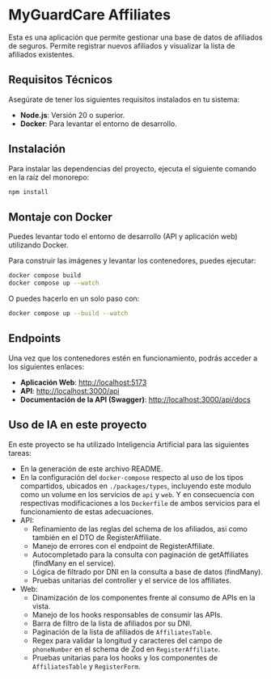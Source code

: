 # MyGuardCare Affiliates

Esta es una aplicación que permite gestionar una base de datos de afiliados de seguros. Permite registrar nuevos afiliados y visualizar la lista de afiliados existentes.

## Requisitos Técnicos

Asegúrate de tener los siguientes requisitos instalados en tu sistema:

- **Node.js**: Versión 20 o superior.
- **Docker**: Para levantar el entorno de desarrollo.

## Instalación

Para instalar las dependencias del proyecto, ejecuta el siguiente comando en la raíz del monorepo:

```bash
npm install
```

## Montaje con Docker

Puedes levantar todo el entorno de desarrollo (API y aplicación web) utilizando Docker.

Para construir las imágenes y levantar los contenedores, puedes ejecutar:

```bash
docker compose build
docker compose up --watch
```

O puedes hacerlo en un solo paso con:

```bash
docker compose up --build --watch
```

## Endpoints

Una vez que los contenedores estén en funcionamiento, podrás acceder a los siguientes enlaces:

- **Aplicación Web**: [http://localhost:5173](http://localhost:5173)
- **API**: [http://localhost:3000/api](http://localhost:3000/api)
- **Documentación de la API (Swagger)**: [http://localhost:3000/api/docs](http://localhost:3000/api/docs)

## Uso de IA en este proyecto

En este proyecto se ha utilizado Inteligencia Artificial para las siguientes tareas:

- En la generación de este archivo README.
- En la configuración del `docker-compose` respecto al uso de los tipos compartidos, ubicados en `./packages/types`, incluyendo este modulo como un volume en los servicios de `api` y `web`. Y en consecuencia con respectivas modificaciones a los `Dockerfile` de ambos servicios para el funcionamiento de estas adecuaciones.
- API:
  - Refinamiento de las reglas del schema de los afiliados, asi como también en el DTO de RegisterAffiliate.
  - Manejo de errores con el endpoint de RegisterAffiliate.
  - Autocompletado para la consulta con paginación de getAffiliates (findMany en el service).
  - Lógica de filtrado por DNI en la consulta a base de datos (findMany).
  - Pruebas unitarias del controller y el service de los affiliates.
- Web:
  - Dinamización de los componentes frente al consumo de APIs en la vista.
  - Manejo de los hooks responsables de consumir las APIs.
  - Barra de filtro de la lista de afiliados por su DNI.
  - Paginación de la lista de afiliados de `AffiliatesTable`.
  - Regex para validar la longitud y caracteres del campo de `phoneNumber` en el schema de Zod en `RegisterAffiliate`.
  - Pruebas unitarias para los hooks y los componentes de `AffiliatesTable` y `RegisterForm`.
